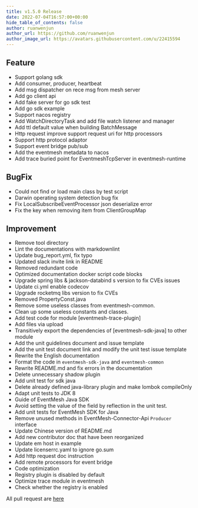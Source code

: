 ```yaml
---
title: v1.5.0 Release
date: 2022-07-04T16:57:00+00:00
hide_table_of_contents: false
author: ruanwenjun
author_url: https://github.com/ruanwenjun
author_image_url: https://avatars.githubusercontent.com/u/22415594
---
```


## Feature

* Support golang sdk
* Add consumer, producer, heartbeat
* Add msg dispatcher on rece msg from mesh server
* Add go client api
* Add fake server for go sdk test
* Add go sdk example
* Support nacos registry
* Add WatchDirectoryTask and add file watch listener and manager
* Add ttl default value when building BatchMessage
* Http request improve support request uri for http processors
* Support http protocol adaptor
* Support event bridge pub/sub
* Add the eventmesh metadata to nacos
* Add trace buried point for EventmeshTcpServer in eventmesh-runtime


## BugFix
* Could not find or load main class by test script
* Darwin operating system detection bug fix
* Fix LocalSubscribeEventProcessor json deserialize error
* Fix the key when removing item from ClientGroupMap


## Improvement
* Remove tool directory
* Lint the documentations with markdownlint
* Update bug_report.yml, fix typo
* Updated slack invite link in README
* Removed redundant code
* Optimized documentation docker script code blocks
* Upgrade spring libs & jackson-databind s version to fix CVEs issues
* Update ci.yml enable codecov
* Upgrade rocketmq libs version to fix CVEs
* Removed PropertyConst.java
* Remove some useless classes from eventmesh-common.
* Clean up some useless constants and classes.
* Add test code for module [eventmesh-trace-plugin]
* Add files via upload
* Transitively export the dependencies of [eventmesh-sdk-java] to other module
* Add the unit guidelines document and issue template
* Add the unit test document link and modify the unit test issue template
* Rewrite the English documentation
* Format the code in `eventmesh-sdk-java` and `eventmesh-common`
* Rewrite README.md and fix errors in the documentation
* Delete unnecessary shadow plugin
* Add unit test for sdk java
* Delete already defined java-library plugin and make lombok compileOnly
* Adapt unit tests to JDK 8
* Guide of EventMesh Java SDK
* Avoid setting the value of the field by reflection in the unit test.
* Add unit tests for EventMesh SDK for Java
* Remove unused methods in EventMesh-Connector-Api `Producer` interface
* Update Chinese version of README.md
* Add new contributor doc that have been reorganized
* Update em host in example
* Update licenserrc.yaml to ignore go.sum
* Add http request doc instruction
* Add remote processors for event bridge
* Code optimization
* Registry plugin is disabled by default
* Optimize trace module in eventmesh
* Check whether the registry is enabled

All pull request are [here](https://github.com/apache/incubator-eventmesh/pulls?q=is%3Apr+milestone%3A1.5.0+is%3Aclosed)

